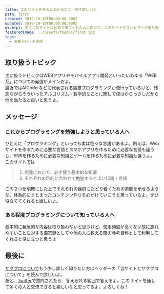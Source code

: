 ```yaml
---
title: このサイトを見るとわかること・見て欲しい人
path: first
created: 2019-10-10T00:00:00.000Z
updated: 2019-10-10T00:00:00.000Z
excerpt: 主にこのサイトに初めて来てくれた人に向けて、このサイトでコンセプトや取り扱う内容を簡単に説明しているよ。よろしくね
featuredImage: ../assets/thumbs/first.jpg
tags:
  - お知らせ・その他
---
```


## 取り扱うトピック
主に扱うトピックはWEBアプリやモバイルアプリ開発といったいわゆる「WEB系」についての発信がメインだよ。  
最近ではAtCoderなどに代表される競技プログラミングが流行っているけど、残念ながらそういったアルゴリズム・数学的なことに関して僕はからっきしだから他を当たると良いと思うよ。

## メッセージ
### これからプログラミングを勉強しようと思っている人へ
ひとえに「プログラミング」といっても実は色々な言語があるよ。例えば、Webサイトを作るために必要な言語とスマホアプリを作るために必要な言語も違うし、SNSを作るために必要な知識とゲームを作るために必要な知識も違うよ。このサイトでは

> 1. 開発において、必ず使う基本的な知識
> 2. それぞれの目的に合わせて勉強するとよい知識・言語

この２つを明確にした上でそれぞれの目的にたどり着くための道筋を示せるような、体系的にまとまったコンテンツ作りを心がけていこうと思っているよ。ぜひ役立ててくれると嬉しいよ。

### ある程度プログラミングについて知っている人へ
基本的に発展的な内容は取り扱わないと思うけど、使用頻度が高くない故に忘れやすいことに対する備忘録としてや他の人に教える際の参考資料として利用してくれると役に立つと思うよ

## 最後に
[サクプロについて](./about)もう少し詳しく知りたい方はヘッダーの「当サイトとサクプロについて」を読んで欲しいよ。  
あと、[Twitter](https://twitter.com/sakuprogram)で質問されたら、答えられる範囲で答えるよ。このサイトを通して多くの人と交流できると嬉しいなと思ってるよ。よろしくね！
